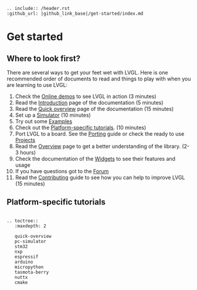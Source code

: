 ```eval_rst
.. include:: /header.rst 
:github_url: |github_link_base|/get-started/index.md
```
# Get started

## Where to look first?

There are several ways to get your feet wet with LVGL. Here is one recommended order of documents to read and things to play with when you are learning to use LVGL:
1. Check the [Online demos](https://lvgl.io/demos) to see LVGL in action (3 minutes)
2. Read the [Introduction](https://docs.lvgl.io/latest/en/html/intro/index.html) page of the documentation (5 minutes)
3. Read the [Quick overview](https://docs.lvgl.io/latest/en/html/get-started/quick-overview.html) page of the documentation (15 minutes)
4. Set up a [Simulator](https://docs.lvgl.io/latest/en/html/get-started/pc-simulator.html) (10 minutes)
5. Try out some [Examples](https://github.com/lvgl/lv_examples/)
6. Check out the [Platform-specific tutorials](https://docs.lvgl.io/master/get-started/index.html#platform-specific-tutorials). (10 minutes) 
7. Port LVGL to a board. See the [Porting](https://docs.lvgl.io/latest/en/html/porting/index.html) guide or check the ready to use [Projects](https://github.com/lvgl?q=lv_port_&type=&language=)
8. Read the [Overview](https://docs.lvgl.io/latest/en/html/overview/index.html) page to get a better understanding of the library. (2-3 hours)
9. Check the documentation of the [Widgets](https://docs.lvgl.io/latest/en/html/widgets/index.html) to see their features and usage
10. If you have questions got to the [Forum](http://forum.lvgl.io/)
11. Read the [Contributing](https://docs.lvgl.io/latest/en/html/contributing/index.html) guide to see how you can help to improve LVGL (15 minutes) 


## Platform-specific tutorials
```eval_rst

.. toctree::
   :maxdepth: 2

   quick-overview
   pc-simulator
   stm32
   nxp
   espressif
   arduino
   micropython
   tasmota-berry
   nuttx
   cmake
```

